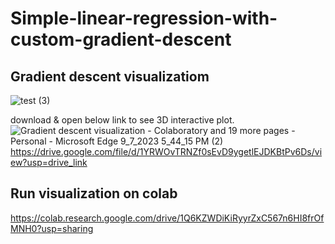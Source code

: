 # Simple-linear-regression-with-custom-gradient-descent
## Gradient descent visualizatiom

![test (3)](https://github.com/VedantMalgundkar/Simple-linear-regression-with-custom-gradient-descent-/assets/129035372/7323b179-c114-4970-b386-2b87b3bb6e64)

download & open below link to see 3D interactive plot.
![Gradient descent visualization - Colaboratory and 19 more pages - Personal - Microsoft​ Edge 9_7_2023 5_44_15 PM (2)](https://github.com/VedantMalgundkar/Simple-linear-regression-with-custom-gradient-descent-/assets/129035372/b0a1f870-8c51-4a54-abe5-c332e2a43dce)
https://drive.google.com/file/d/1YRWOvTRNZf0sEvD9ygetlEJDKBtPv6Ds/view?usp=drive_link

 ## Run visualization on colab
https://colab.research.google.com/drive/1Q6KZWDiKiRyyrZxC567n6HI8frOfMNH0?usp=sharing 
